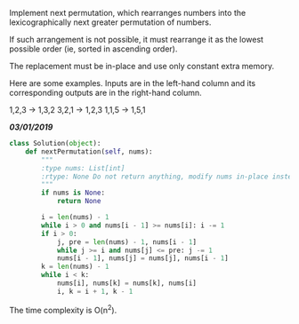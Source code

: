 Implement next permutation, which rearranges numbers into the lexicographically next greater permutation of numbers.

If such arrangement is not possible, it must rearrange it as the lowest possible order (ie, sorted in ascending order).

The replacement must be in-place and use only constant extra memory.

Here are some examples. Inputs are in the left-hand column and its corresponding outputs are in the right-hand column.

1,2,3 → 1,3,2
3,2,1 → 1,2,3
1,1,5 → 1,5,1

***03/01/2019***
```python
class Solution(object):
    def nextPermutation(self, nums):
        """
        :type nums: List[int]
        :rtype: None Do not return anything, modify nums in-place instead.
        """
        if nums is None:
            return None

        i = len(nums) - 1
        while i > 0 and nums[i - 1] >= nums[i]: i -= 1
        if i > 0:
            j, pre = len(nums) - 1, nums[i - 1]
            while j >= i and nums[j] <= pre: j -= 1
            nums[i - 1], nums[j] = nums[j], nums[i - 1]
        k = len(nums) - 1
        while i < k:
            nums[i], nums[k] = nums[k], nums[i]
            i, k = i + 1, k - 1
```
The time complexity is O(n<sup>2</sup>).
